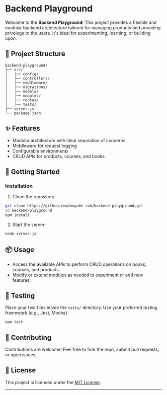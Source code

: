 # Backend Playground

Welcome to the **Backend Playground**! This project provides a flexible and modular backend architecture tailored for managing products and providing privelege to the users. It's ideal for experimenting, learning, or building upon.

## 📁 Project Structure

```
backend-playground/
├── src/
│   ├── config/                  
│   ├── controllers/                  
│   ├── middleware/
│   │── migrations/ 
│   │── models/       
│   │── modules/       
│   │── routes/   
│   │── tests/  
├── server.js                     
└── package.json
```

## ✨ Features

- Modular architecture with clear separation of concerns
- Middleware for request logging
- Configurable environments
- CRUD APIs for products, courses, and books

## 🚀 Getting Started

### Installation

1. Clone the repository:

```bash
git clone https://github.com/mugabe-rob/backend-playground.git
cd backend-playground
npm install
```

2. Start the server:

```bash
node server.js
```

## 📦 Usage

- Access the available APIs to perform CRUD operations on books, courses, and products.
- Modify or extend modules as needed to experiment or add new features.

## 🧪 Testing

Place your test files inside the `tests/` directory. Use your preferred testing framework (e.g., Jest, Mocha).

```bash
npm test
```

## 🤝 Contributing

Contributions are welcome! Feel free to fork the repo, submit pull requests, or open issues.

## 📄 License

This project is licensed under the [MIT License](LICENSE).

---
